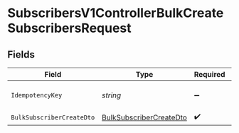 # SubscribersV1ControllerBulkCreateSubscribersRequest


## Fields

| Field                                                                         | Type                                                                          | Required                                                                      | Description                                                                   |
| ----------------------------------------------------------------------------- | ----------------------------------------------------------------------------- | ----------------------------------------------------------------------------- | ----------------------------------------------------------------------------- |
| `IdempotencyKey`                                                              | *string*                                                                      | :heavy_minus_sign:                                                            | A header for idempotency purposes                                             |
| `BulkSubscriberCreateDto`                                                     | [BulkSubscriberCreateDto](../../Models/Components/BulkSubscriberCreateDto.md) | :heavy_check_mark:                                                            | N/A                                                                           |